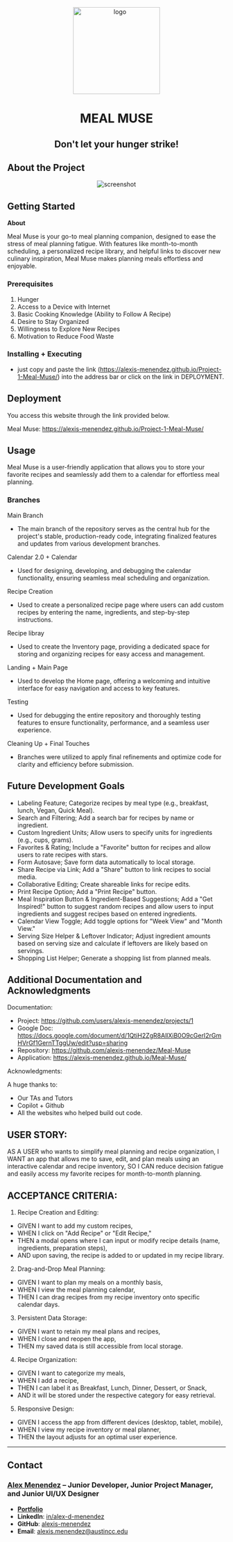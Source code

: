 <div align="center">

  <img src="assets/images/logo/MealMuseLogo.png" alt="logo" width="200" height="auto" />
  <h1>MEAL MUSE</h1>
  
  <p>
                <h2> Don't let your hunger strike!</h2>
  </p>
</div>

##  About the Project

<div align="center"> 
  <img src="assets/images/landingpagetest.png" alt="screenshot" />
</div>





##  Getting Started
**About**

Meal Muse is your go-to meal planning companion, designed to ease the stress of meal planning fatigue. With features like month-to-month scheduling, a personalized recipe library, and helpful links to discover new culinary inspiration, Meal Muse makes planning meals effortless and enjoyable.

### Prerequisites

1. Hunger
2. Access to a Device with Internet
3. Basic Cooking Knowledge (Ability to Follow A Recipe)
4. Desire to Stay Organized
5. Willingness to Explore New Recipes
6. Motivation to Reduce Food Waste


### Installing + Executing

* just copy and paste the link (https://alexis-menendez.github.io/Project-1-Meal-Muse/) into the address bar or click on the link in DEPLOYMENT.

##  Deployment

You access this website through the link provided below. 

Meal Muse: https://alexis-menendez.github.io/Project-1-Meal-Muse/
   
## Usage

Meal Muse is a user-friendly application that allows you to store your favorite recipes and seamlessly add them to a calendar for effortless meal planning.

### Branches

 Main Branch
 * The main branch of the repository serves as the central hub for the project's stable, production-ready code, integrating finalized features and updates from various development branches.

 Calendar 2.0 + Calendar
 * Used for designing, developing, and debugging the calendar functionality, ensuring seamless meal scheduling and organization.

Recipe Creation
 * Used to create a personalized recipe page where users can add custom recipes by entering the name, ingredients, and step-by-step instructions.

Recipe libray
* Used to create the Inventory page, providing a dedicated space for storing and organizing recipes for easy access and management.

Landing + Main Page
 * Used to develop the Home page, offering a welcoming and intuitive interface for easy navigation and access to key features.

 Testing
 * Used for debugging the entire repository and thoroughly testing features to ensure functionality, performance, and a seamless user experience.

Cleaning Up + Final Touches
 * Branches were utilized to apply final refinements and optimize code for clarity and efficiency before submission.

## Future Development Goals
* Labeling Feature; Categorize recipes by meal type (e.g., breakfast, lunch, Vegan, Quick Meal).
* Search and Filtering; Add a search bar for recipes by name or ingredient.
* Custom Ingredient Units; Allow users to specify units for ingredients (e.g., cups, grams).
* Favorites & Rating; Include a "Favorite" button for recipes and allow users to rate recipes with stars.
* Form Autosave; Save form data automatically to local storage.
* Share Recipe via Link; Add a "Share" button to link recipes to social media.
* Collaborative Editing; Create shareable links for recipe edits.
* Print Recipe Option; Add a "Print Recipe" button.
* Meal Inspiration Button & Ingredient-Based Suggestions; Add a "Get Inspired!" button to suggest random recipes and allow users to input ingredients and suggest recipes based on entered ingredients.
* Calendar View Toggle; Add toggle options for "Week View" and "Month View."
* Serving Size Helper & Leftover Indicator; Adjust ingredient amounts based on serving size and calculate if leftovers are likely based on servings.
* Shopping List Helper; Generate a shopping list from planned meals.


##  Additional Documentation and Acknowledgments

Documentation:
* Project: https://github.com/users/alexis-menendez/projects/1   
* Google Doc: https://docs.google.com/document/d/1QtiH2ZgR8AllXiB0O9cGerI2rGmHVrGf1GernTTggUw/edit?usp=sharing
* Repository: https://github.com/alexis-menendez/Meal-Muse
* Application: https://alexis-menendez.github.io/Meal-Muse/

Acknowledgments:

A huge thanks to:
* Our TAs and Tutors
* Copilot + Github
* All the websites who helped build out code.


## USER STORY:

AS A USER who wants to simplify meal planning and recipe organization,
I WANT an app that allows me to save, edit, and plan meals using an interactive calendar and recipe inventory,
SO I CAN reduce decision fatigue and easily access my favorite recipes for month-to-month planning.

## ACCEPTANCE CRITERIA:

1. Recipe Creation and Editing:
  * GIVEN I want to add my custom recipes,
  * WHEN I click on "Add Recipe" or "Edit Recipe,"
  * THEN a modal opens where I can input or modify recipe details (name, ingredients, preparation steps),
  * AND upon saving, the recipe is added to or updated in my recipe library.

2. Drag-and-Drop Meal Planning:
  * GIVEN I want to plan my meals on a monthly basis,
  * WHEN I view the meal planning calendar,
  * THEN I can drag recipes from my recipe inventory onto specific calendar days.

3. Persistent Data Storage:
  * GIVEN I want to retain my meal plans and recipes,
  * WHEN I close and reopen the app,
  * THEN my saved data is still accessible from local storage.

4. Recipe Organization:
  * GIVEN I want to categorize my meals,
  * WHEN I add a recipe,
  * THEN I can label it as Breakfast, Lunch, Dinner, Dessert, or Snack,
  * AND it will be stored under the respective category for easy retrieval.

5. Responsive Design:
  * GIVEN I access the app from different devices (desktop, tablet, mobile),
  * WHEN I view my recipe inventory or meal planner,
  * THEN the layout adjusts for an optimal user experience.


---

## Contact

### [**Alex Menendez**](https://alex-menendez.onrender.com/) – Junior Developer, Junior Project Manager, and Junior UI/UX Designer

- [**Portfolio**](https://alex-menendez.onrender.com/)
- **LinkedIn**: [in/alex-d-menendez](https://www.linkedin.com/in/alex-d-menendez/)
- **GitHub**: [alexis-menendez](https://github.com/alexis-menendez)
- **Email**: [alexis.menendez@austincc.edu](https://alex-menendez.onrender.com/contact)
